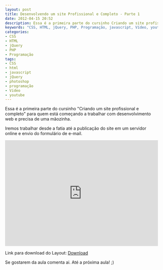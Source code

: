 ```yaml
---
layout: post
title: Desenvolvendo um site Profissional e Completo - Parte 1
date: 2012-04-15 20:52
description: Essa é a primeira parte do cursinho Criando um site profissional e completo para quem está começando a trabalhar com desenvolvimento web e precisa de uma mãozinha
keywords: "CSS, HTML, jQuery, PHP, Programação, javascript, Vídeo, youtube"
categories:
- CSS
- HTML
- jQuery
- PHP
- Programação
tags:
- CSS
- html
- javascript
- jQuery
- photoshop
- programação
- Vídeo
- youtube
---
```


Essa é a primeira parte do cursinho "Criando um site profissional e completo" para quem está começando a trabalhar com desenvolvimento web e precisa de uma mãozinha.

Iremos trabalhar desde a fatia até a publicação do site em um servidor online e envio do formulário de e-mail.

<div class="video-responsive">
  <iframe src="http://www.youtube.com/embed/1hprkaz_78w" frameborder="0" width="100%" height="350"></iframe>
</div>


Link para download do Layout: <a href="http://migre.me/8GRY4">Download</a>

Se gostarem da aula comenta ai. Até a próxima aula! ;)

